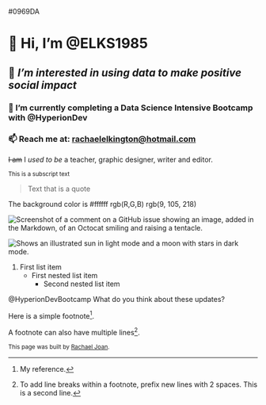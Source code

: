 #0969DA

# 👋 **Hi, I’m @ELKS1985**
## 👀 ***I’m interested in using data to make positive social impact***
### 🌱 I’m currently completing a Data Science Intensive Bootcamp with @HyperionDev
### 📫 Reach me at: rachaelelkington@hotmail.com


~~I am~~ I _used to be_ a teacher, graphic designer, writer and editor.


<sub>This is a subscript text</sub>

> Text that is a quote

The background color is #ffffff rgb(R,G,B) rgb(9, 105, 218)

![Screenshot of a comment on a GitHub issue showing an image, added in the Markdown, of an Octocat smiling and raising a tentacle.](https://myoctocat.com/assets/images/base-octocat.svg)




<picture>
  <source media="(prefers-color-scheme: dark)" srcset="https://user-images.githubusercontent.com/25423296/163456776-7f95b81a-f1ed-45f7-b7ab-8fa810d529fa.png">
  
  <source media="(prefers-color-scheme: light)" srcset="https://user-images.githubusercontent.com/25423296/163456779-a8556205-d0a5-45e2-ac17-42d089e3c3f8.png">
  
  <img alt="Shows an illustrated sun in light mode and a moon with stars in dark mode." src="https://user-images.githubusercontent.com/25423296/163456779-a8556205-d0a5-45e2-ac17-42d089e3c3f8.png">
</picture>

1. First list item
   - First nested list item
     - Second nested list item
    
@HyperionDevBootcamp What do you think about these updates?




Here is a simple footnote[^1].

A footnote can also have multiple lines[^2].

<sup>This page was built by [Rachael Joan](https://pages.github.com/ELKS1985).</sup>

[^1]: My reference.
[^2]: To add line breaks within a footnote, prefix new lines with 2 spaces.
  This is a second line.




  













<!---
ELKS1985/ELKS1985 is a ✨ special ✨ repository because its `README.md` (this file) appears on your GitHub profile.
You can click the Preview link to take a look at your changes.
--->
